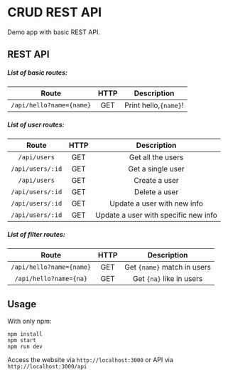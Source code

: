 # CRUD REST API
Demo app with basic REST API.

## REST API
##### List of basic routes:

| Route | HTTP | Description |
|:-----:|:----:|:-----------:|
| `/api/hello?name={name}` | GET | Print hello,`{name}`! |

##### List of user routes:

| Route | HTTP | Description |
|:-----:|:----:|:-----------:|
| `/api/users` | GET | Get all the users |
| `/api/users/:id` | GET | Get a single user |
| `/api/users` | GET | Create a user |
| `/api/users/:id` | GET | Delete a user |
| `/api/users/:id` | GET | Update a user with new info |
| `/api/users/:id` | GET | Update a user with specific new info |

##### List of filter routes:
| Route | HTTP | Description |
|:-----:|:----:|:-----------:|
| `/api/hello?name={name}` | GET | Get `{name}` match in users |
| `/api/hello?name={na}` | GET | Get `{na}` like in users |

## Usage
With only npm:

```
npm install
npm start
npm run dev
```

Access the website via `http://localhost:3000` or API via `http://localhost:3000/api`
